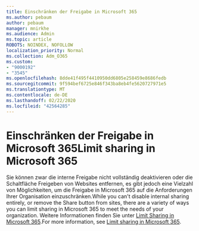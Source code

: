 ```yaml
---
title: Einschränken der Freigabe in Microsoft 365
ms.author: pebaum
author: pebaum
manager: mnirkhe
ms.audience: Admin
ms.topic: article
ROBOTS: NOINDEX, NOFOLLOW
localization_priority: Normal
ms.collection: Adm_O365
ms.custom:
- "9000192"
- "3545"
ms.openlocfilehash: 8dde41f495f4410950dd6805e258459e8686fedb
ms.sourcegitcommit: 9f594bef6725e846f343ba8eb4fe5620727971e5
ms.translationtype: MT
ms.contentlocale: de-DE
ms.lasthandoff: 02/22/2020
ms.locfileid: "42564285"
---
```

# <a name="limit-sharing-in-microsoft-365"></a><span data-ttu-id="744cd-102">Einschränken der Freigabe in Microsoft 365</span><span class="sxs-lookup"><span data-stu-id="744cd-102">Limit sharing in Microsoft 365</span></span>

<span data-ttu-id="744cd-103">Sie können zwar die interne Freigabe nicht vollständig deaktivieren oder die Schaltfläche Freigeben von Websites entfernen, es gibt jedoch eine Vielzahl von Möglichkeiten, um die Freigabe in Microsoft 365 auf die Anforderungen Ihrer Organisation einzuschränken.</span><span class="sxs-lookup"><span data-stu-id="744cd-103">While you can't disable internal sharing entirely, or remove the Share button from sites, there are a variety of ways you can limit sharing in Microsoft 365 to meet the needs of your organization.</span></span> <span data-ttu-id="744cd-104">Weitere Informationen finden Sie unter [Limit Sharing in Microsoft 365](https://docs.microsoft.com/Office365/Enterprise/microsoft-365-limit-sharing).</span><span class="sxs-lookup"><span data-stu-id="744cd-104">For more information, see [Limit sharing in Microsoft 365](https://docs.microsoft.com/Office365/Enterprise/microsoft-365-limit-sharing).</span></span>
